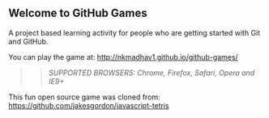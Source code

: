## Welcome to GitHub Games

A project based learning activity for people who are getting started with Git and GitHub.

You can play the game at: http://nkmadhav1.github.io/github-games/

>> _*SUPPORTED BROWSERS*: Chrome, Firefox, Safari, Opera and IE9+_

This fun open source game was cloned from: https://github.com/jakesgordon/javascript-tetris
